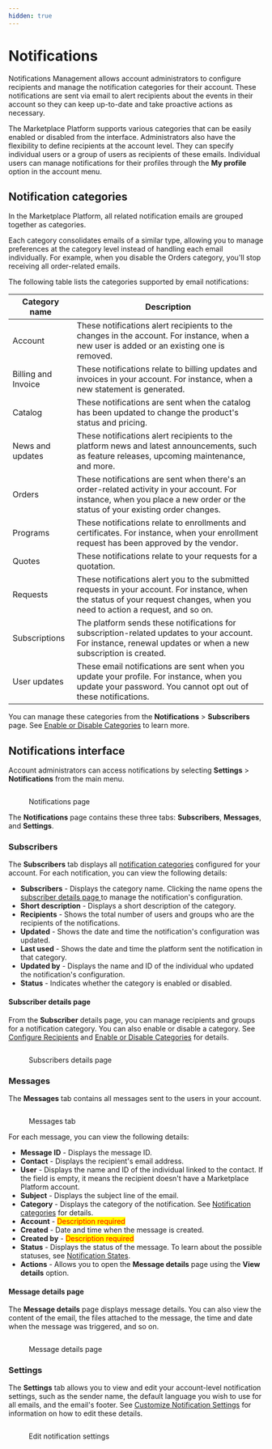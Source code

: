 ```yaml
---
hidden: true
---
```


# Notifications

Notifications Management allows account administrators to configure recipients and manage the notification categories for their account. These notifications are sent via email to alert recipients about the events in their account so they can keep up-to-date and take proactive actions as necessary.

The Marketplace Platform supports various categories that can be easily enabled or disabled from the interface. Administrators also have the flexibility to define recipients at the account level. They can specify individual users or a group of users as recipients of these emails. Individual users can manage notifications for their profiles through the **My profile** option in the account menu.&#x20;

## Notification categories <a href="#notification_types" id="notification_types"></a>

In the Marketplace Platform, all related notification emails are grouped together as categories.

Each category consolidates emails of a similar type, allowing you to manage preferences at the category level instead of handling each email individually. For example, when you disable the Orders category, you'll stop receiving all order-related emails.&#x20;

The following table lists the categories supported by email notifications:

| Category name       | Description                                                                                                                                                                   |
| ------------------- | ----------------------------------------------------------------------------------------------------------------------------------------------------------------------------- |
| Account             | These notifications alert recipients to the changes in the account. For instance, when a new user is added or an existing one is removed.                                     |
| Billing and Invoice | These notifications relate to billing updates and invoices in your account. For instance, when a new statement is generated.                                                  |
| Catalog             | These notifications are sent when the catalog has been updated to change the product's status and pricing.                                                                    |
| News and updates    | These notifications alert recipients to the platform news and latest announcements, such as feature releases, upcoming maintenance, and more.                                 |
| Orders              | These notifications are sent when there's an order-related activity in your account. For instance, when you place a new order or the status of your existing order changes.   |
| Programs            | These notifications relate to enrollments and certificates. For instance, when your enrollment request has been approved by the vendor.                                       |
| Quotes              | These notifications relate to your requests for a quotation.                                                                                                                  |
| Requests            | These notifications alert you to the submitted requests in your account. For instance, when the status of your request changes, when you need to action a request, and so on. |
| Subscriptions       | The platform sends these notifications for subscription-related updates to your account. For instance, renewal updates or when a new subscription is created.                 |
| User updates        | These email notifications are sent when you update your profile. For instance, when you update your password. You cannot opt out of these notifications.                      |

You can manage these categories from the **Notifications** > **Subscribers** page. See [Enable or Disable Categories](enable-or-disable-categories.md) to learn more.

## Notifications interface <a href="#audit-trail-interface" id="audit-trail-interface"></a>

Account administrators can access notifications by selecting **Settings** > **Notifications** from the main menu.

<figure><img src="../../../.gitbook/assets/notifications_interface.png" alt=""><figcaption><p>Notifications page</p></figcaption></figure>

The **Notifications** page contains these three tabs: **Subscribers**, **Messages**, and **Settings**.&#x20;

### Subscribers

The **Subscribers** tab displays all [notification categories](./#notification_types) configured for your account. For each notification, you can view the following details:

* **Subscribers** - Displays the category name. Clicking the name opens the [subscriber details page ](./#subscriber-details-page)to manage the notification's configuration. &#x20;
* **Short description** - Displays a short description of the category.
* **Recipients** - Shows the total number of users and groups who are the recipients of the notifications.
* **Updated** - Shows the date and time the notification's configuration was updated.&#x20;
* **Last used** - Shows the date and time the platform sent the notification in that category.&#x20;
* **Updated by** - Displays the name and ID of the individual who updated the notification's configuration.&#x20;
* **Status** - Indicates whether the category is enabled or disabled.&#x20;

#### Subscriber details page

From the **Subscriber** details page, you can manage recipients and groups for a notification category. You can also enable or disable a category. See [Configure Recipients](configure-recipients.md) and [Enable or Disable Categories](enable-or-disable-categories.md) for details.

<figure><img src="../../../.gitbook/assets/notifications_subscribers_details.png" alt=""><figcaption><p>Subscribers details page</p></figcaption></figure>

### Messages

The **Messages** tab contains all messages sent to the users in your account.&#x20;

<figure><img src="../../../.gitbook/assets/notifications_message.png" alt=""><figcaption><p>Messages tab</p></figcaption></figure>

For each message, you can view the following details:

* **Message ID** - Displays the message ID.
* **Contact** - Displays the recipient's email address.&#x20;
* **User** - Displays the name and ID of the individual linked to the contact. If the field is empty, it means the recipient doesn't have a Marketplace Platform account.
* **Subject** - Displays the subject line of the email.
* **Category** - Displays the category of the notification. See [Notification categories](./#notification_types) for details.
* **Account** - <mark style="color:red;">Description required</mark>
* **Created** - Date and time when the message is created.
* **Created by** - <mark style="color:red;">Description required</mark>
* **Status** - Displays the status of the message. To learn about the possible statuses, see [Notification States](notification-states.md).
* **Actions** - Allows you to open the **Message details** page using the **View details** option.

#### Message details page

The **Message details** page displays message details. You can also view the content of the email, the files attached to the message, the time and date when the message was triggered, and so on.&#x20;

<figure><img src="../../../.gitbook/assets/notifications_message_detail.png" alt=""><figcaption><p>Message details page</p></figcaption></figure>

### Settings

The **Settings** tab allows you to view and edit your account-level notification settings, such as the sender name, the default language you wish to use for all emails, and the email's footer. See [Customize Notification Settings](edit-notification-settings.md) for information on how to edit these details.&#x20;

<figure><img src="../../../.gitbook/assets/notifications_settings.png" alt=""><figcaption><p>Edit notification settings</p></figcaption></figure>
